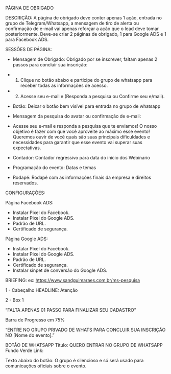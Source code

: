 PÁGINA DE OBRIGADO

DESCRIÇÃO:
A página de obrigado deve conter apenas 1 ação, entrada no grupo de Telegram/Whatsapp, a mensagem de tiro de alerta ou confirmação de e-mail vai apenas reforçar a ação que o lead deve tomar posteriormente. Deve-se criar 2 páginas de obrigado, 1 para Google ADS e 1 para Facebook ADS.

SESSÕES DE PÁGINA:

-	Mensagem de Obrigado: Obrigado por se inscrever, faltam apenas 2 passos para concluir sua inscrição:
-	1) Clique no botão abaixo e participe do grupo de whatsapp para receber todas as informações de acesso.
-	2) Acesse seu e-mail e (Responda a pesquisa ou Confirme seu e/mail).

-	Botão: Deixar o botão bem visível para entrada no grupo de whatsapp
-	Mensagem da pesquisa do avatar ou confirmação de e-mail:

-	Acesse seu e-mail e responda a pesquisa que te enviamos! O nosso objetivo é fazer com que você aproveite ao máximo esse evento! Queremos ouvir de você quais são suas principais dificuldades e necessidades para garantir que esse evento vai superar suas expectativas.

-	Contador: Contador regressivo para data do início dos Webinario 
-	Programação do evento: Datas e temas 
-	Rodapé: Rodapé com as informações finais da empresa e direitos reservados.





CONFIGURAÇÕES:

Página Facebook ADS:
-	Instalar Pixel do Facebook.
-	Instalar Pixel do Google ADS.
-	Padrão de URL.
-	Certificado de segurança.

Página Google ADS:
-	Instalar Pixel do Facebook.
-	Instalar Pixel do Google ADS.
-	Padrão de URL.
-	Certificado de segurança.
-	Instalar sinpet de conversão do Google ADS.


BRIEFING:
ex: https://www.sandguimaraes.com.br/ms-pesquisa

1 - Cabeçalho
HEADLINE: Atenção


2 - Box 1

“FALTA APENAS 01 PASSO PARA FINALIZAR SEU CADASTRO”

Barra de Progresso em 75%

“ENTRE NO GRUPO PRIVADO DE WHATS PARA CONCLUIR SUA INSCRIÇÃO NO [Nome do evento].”

BOTÃO DE WHATSAPP
Título: QUERO ENTRAR NO GRUPO DE WHATSAPP
Fundo Verde
Link: 




Texto abaixo do botão: O grupo é silencioso e só será usado para comunicações oficiais sobre o evento.

